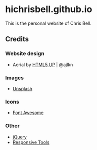 # hichrisbell.github.io

This is the personal website of Chris Bell.


## Credits
### Website design
- Aerial by [HTML5 UP](https://html5up.net) | @ajlkn

### Images
- [Unsplash](https://unsplash.com)

### Icons
- [Font Awesome](https://fontawesome.io)

### Other
- [jQuery](https://jquery.com)
- [Responsive Tools](https://github.com/ajlkn/responsive-tools)
